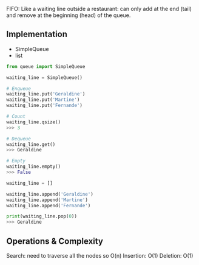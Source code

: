 FIFO: Like a waiting line outside a restaurant: can only add at the end (tail) and remove at the beginning (head) of the queue.

## Implementation

- SimpleQueue
- list

```python
from queue import SimpleQueue

waiting_line = SimpleQueue()

# Enqueue
waiting_line.put('Geraldine')
waiting_line.put('Martine')
waiting_line.put('Fernande')

# Count
waiting_line.qsize()
>>> 3

# Dequeue
waiting_line.get()
>>> Geraldine

# Empty
waiting_line.empty()
>>> False
```

```python
waiting_line = []

waiting_line.append('Geraldine')
waiting_line.append('Martine')
waiting_line.append('Fernande')

print(waiting_line.pop(0))
>>> Geraldine
```

## Operations & Complexity

Search: need to traverse all the nodes so O(n)
Insertion: O(1)
Deletion: O(1)
